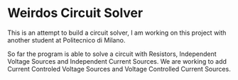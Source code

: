 # Weirdos Circuit Solver
This is an attempt to build a circuit solver, 
I am working on this project with another student at Politecnico di Milano.

So far the program is able to solve a circuit with Resistors, Independent Voltage Sources and Independent Current Sources.
We are working to add Current Controled Voltage Sources and Voltage Controlled Current Sources.




